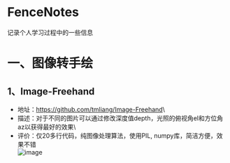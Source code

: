 # FenceNotes
记录个人学习过程中的一些信息

# 一、图像转手绘
## 1、Image-Freehand
- 地址：<https://github.com/tmliang/Image-Freehand>\
- 描述：对于不同的图片可以通过修改深度值depth，光照的俯视角el和方位角az以获得最好的效果\
- 评价：仅20多行代码，纯图像处理算法，使用PIL, numpy库，简洁方便，效果不错\
![image](https://github.com/fense8000/AIDemo/assets/7136821/a1a8798a-57f2-40fc-b08d-07681519b914)
